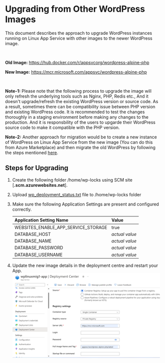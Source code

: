 # Upgrading from Other WordPress Images

This document describes the approach to upgrade WordPress instances running on Linux App Service with other images to the newer WordPress image.

<br>

**Old Image:** https://hub.docker.com/r/appsvcorg/wordpress-alpine-php

**New Image:** https://mcr.microsoft.com/appsvc/wordpress-alpine-php

<br>

**Note-1:** Please note that the following process to upgrade the image will only refresh the underlying tools such as Nginx, PHP, Redis etc., And it doesn't upgrade/refresh the existing WordPress version or source code. As a result, sometimes there can be compatibility issue between PHP version and existing WordPress code. It is recommended to test the changes thoroughly in a staging environment before making any changes to the production. And it is responsbility of the users to upgarde their WordPress source code to make it compatible with the PHP version.

**Note-2:** Another approach for migration would be to create a new instance of WordPress on Linux App Service from the new image (You can do this from Azure Marketplace) and then migrate the old WordPress by following the steps mentioned [here](./wordpress_migration_linux_appservices.md). 


## Steps for Upgrading
1. Create the following folder /home/wp-locks using SCM site [**<appname>.scm.azurewebsites.net**].
2. Upload [wp_deployment_status.txt](./files/wp_deployment_status.txt) file to /home/wp-locks folder
3. Make sure the following Application Settings are present and configured correctly.

    |    Application Setting Name            |  Value   |
    |----------------------------------------|----------|
    |    WEBSITES_ENABLE_APP_SERVICE_STORAGE |  true    |
	|    DATABASE_HOST                       | *actual value* |
	|    DATABASE_NAME                       | *actual value* |
	|    DATABASE_PASSWORD                   | *actual value* |
	|    DATABASE_USERNAME                   | *actual value* |


4. Update the new image details in the deployment centre and restart your App. 
<kbd><img src="./media/wordpress_deployment_center_update.png" width="750" /></kbd>
